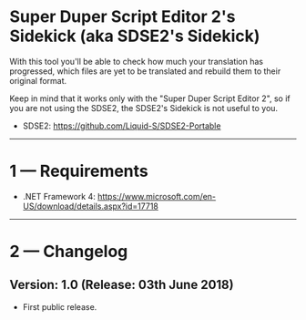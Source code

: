 # Super Duper Script Editor 2's Sidekick (aka SDSE2's Sidekick)
With this tool you'll be able to check how much your translation has progressed,
which files are yet to be translated and rebuild them to their original format.

Keep in mind that it works only with the "Super Duper Script Editor 2",
so if you are not using the SDSE2, the SDSE2's Sidekick is not useful to you.

- SDSE2: https://github.com/Liquid-S/SDSE2-Portable

-------------------------------------------------------------------------------------

# 1 — Requirements
- .NET Framework 4: https://www.microsoft.com/en-US/download/details.aspx?id=17718

-------------------------------------------------------------------------------------

# 2 — Changelog
## Version: 1.0 (Release: 03th June 2018)
- First public release.